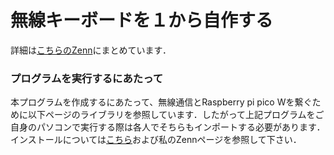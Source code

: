 # 無線キーボードを１から自作する
詳細は[こちらのZenn](https://zenn.dev/shimbei/scraps/1e6037385945f3)にまとめています．

### プログラムを実行するにあたって
本プログラムを作成するにあたって、無線通信とRaspberry pi pico Wを繋ぐために以下ページのライブラリを参照しています．したがって上記プログラムをご自身のパソコンで実行する際は各人でそちらもインポートする必要があります．
インストールについては[こちら](ttps://github.com/bluekitchen/btstack)および私のZennページを参照して下さい．
